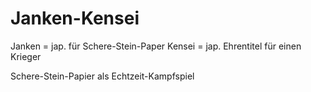 # Janken-Kensei

Janken = jap. für Schere-Stein-Paper
Kensei = jap. Ehrentitel für einen Krieger

Schere-Stein-Papier als Echtzeit-Kampfspiel
